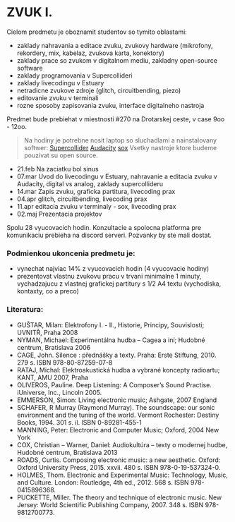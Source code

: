 # ZVUK I.

Cielom predmetu je oboznamit studentov so tymito oblastami:
 * zaklady nahravania a editace zvuku, zvukovy hardware (mikrofony, rekordery, mix, kabelaz, zvukova karta, konektory)
 * zaklady prace so zvukom v digitalnom mediu, zakladny open-source software
 * zaklady programovania v Supercollideri
 * zaklady livecodingu v Estuary
 * netradicne zvukove zdroje (glitch, circuitbending, piezo)
 * editovanie zvuku v terminali
 * rozne sposoby zapisovania zvuku, interface digitalneho nastroja

Predmet bude prebiehat v miestnosti #270 na Drotarskej ceste, v case 9oo - 12oo.
> Na hodiny je potrebne nosit laptop so sluchadlami a nainstalovany softwer:
	[Supercollider](https://supercollider.github.io/)
	[Audacity](https://www.audacityteam.org/)
	[sox](http://sox.sourceforge.net/)
	Vsetky nastroje ktore budeme pouzivat su open source.

* 21.feb Na zaciatku bol sinus
* 07.mar Uvod do livecodingu v Estuary, nahravanie a editacia zvuku v Audacity, digital vs analog, zaklady supercollideru
* 14.mar Zapis zvuku, graficka partitura, livecoding prax
* 04.apr glitch, circuitbending, livecoding prax
* 11.apr editacia zvuku v terminaly - sox, livecoding prax
* 02.maj Prezentacia projektov

Spolu 28 vyucovacich hodin.
Konzultacie a spolocna platforma pre komunikaciu prebieha na discord serveri. Pozvanky by ste mali dostat.

### Podmienkou ukoncenia predmetu je:
 * vynechat najviac 14% z vyucovacich hodin (4 vyucovacie hodiny)
 * prezentovat vlastnu zvukovu pracu v trvani minimalne 1 minuty, vychadzajucu z vlastnej grafickej partitury s 1/2 A4 textu (vychodiska, kontaxty, co a preco)


### Literatura:
- GUŠTAR, Milan: Elektrofony I. - II., Historie, Principy, Souvislosti; UVNITŘ, Praha 2008
- NYMAN, Michael: Experimentálna hudba – Cagea a iní; Hudobné centrum, Bratislava 2006
- CAGE, John. Silence : přednášky a texty. Praha: Erste Stiftung, 2010. 279 s. ISBN 978-80-87259-07-8
- RATAJ, Michal: Elektroakustická hudba a vybrané koncepty radioartu; KANT, AMU 2007, Praha
- OLIVEROS, Pauline. Deep Listening: A Composer’s Sound Practise. iUniverse, Inc., Lincoln 2005.
- EMMERSON, Simon: Living electronic music; Ashgate, 2007 England
- SCHAFER, R Murray (Raymond Murray). The soundscape: our sonic environment and the tuning of the world. Vermont Rochester: Destiny Books, 1994. 301 s. il. ISBN 0-89281-455-1
- MANNING, Peter: Electronic and Computer Music; Oxford, 2004 New York
- COX, Christian – Warner, Daniel: Audiokultúra – texty o modernej hudbe, Hudobné centrum, Bratislava 2013
- ROADS, Curtis. Composing electronic music: a new aesthetic. Oxford: Oxford University Press, 2015. xxvii. 480 s. ISBN 978-0-19-537324-0.
- HOLMES, Thom. Electronic and Experimental Music: Technology, Music, and Culture. London: Routledge, 4th ed., 2012. 568 s. ISBN 978-0415896368.
- PUCKETTE, Miller. The theory and technique of electronic music. New Jersey: World Scientific Publishing Company, 2007. 348 s. ISBN 978-9812700773.
